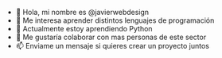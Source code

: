 - 👋 Hola, mi nombre es @javierwebdesign
- 👀 Me interesa aprender distintos lenguajes de programación
- 🌱 Actualmente estoy aprendiendo Python
- 💞️ Me gustaría colaborar con mas personas de este sector
- 📫 Enviame un mensaje si quieres crear un proyecto juntos

<!---
javierwebdesign/javierwebdesign is a ✨ special ✨ repository because its `README.md` (this file) appears on your GitHub profile.
You can click the Preview link to take a look at your changes.
--->
